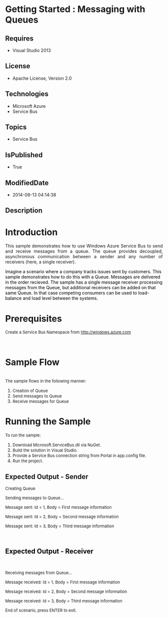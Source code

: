# Getting Started : Messaging with Queues
## Requires
* Visual Studio 2013
## License
* Apache License, Version 2.0
## Technologies
* Microsoft Azure
* Service Bus
## Topics
* Service Bus
## IsPublished
* True
## ModifiedDate
* 2014-08-13 04:14:38
## Description

<h1>Introduction</h1>
<p style="text-align:justify">This sample demonstrates how to use Windows Azure Service Bus to send and receive messages from a queue. The queue provides decoupled, asynchronous communication between a sender and any number of receivers (here, a single receiver).</p>
<p><span style="color:black">Imagine a scenario where a company tracks issues sent by customers. This sample demonstrates how to do this with a&nbsp;Queue. Messages are delivered in the order recieved.
</span><span style="color:black">The sample has a single message receiver processing messages from the Queue, but additional receivers can be added on that same Queue. In that case competing consumers can be used to load-balance and load level between the systems.</span></p>
<h1>Prerequisites</h1>
<p><span style="font-size:small">Create a Service Bus Namespace from <a href="http://windows.azure.com">
http://windows.azure.com</a> </span></p>
<p>&nbsp;</p>
<h1>Sample Flow</h1>
<p><br>
<span style="font-size:small">The sample flows in the following manner:</span></p>
<ol>
<li><span style="font-size:small">Creation of Queue</span> </li><li><span style="font-size:small">Send messages to&nbsp;Queue</span> </li><li><span style="font-size:small">Receive messages for&nbsp;Queue&nbsp;</span>&nbsp;
</li></ol>
<h1>Running the Sample</h1>
<p><span style="font-size:small">To run the sample:</span></p>
<ol>
<li><span style="font-size:small">Download Microsoft.ServiceBus.dll via NuGet.</span>
</li><li><span style="font-size:small">Build the solution in Visual Studio. </span></li><li><span style="font-size:small">Provide a Service Bus connection string from Portal in app.config file.</span>
</li><li><span style="font-size:small">Run the project.</span> </li></ol>
<h2><strong>Expected Output - Sender</strong></h2>
<p><span style="font-size:small">Creating Queue</span></p>
<p><span style="font-size:small">Sending messages to Queue...</span></p>
<p><span style="font-size:small">Message sent: Id = 1, Body = First message information</span></p>
<p><span style="font-size:small">Message sent: Id = 2, Body = Second message information</span></p>
<p><span style="font-size:small">Message sent: Id = 3, Body = Third message information</span></p>
<p>&nbsp;</p>
<h2><strong><span style="color:black">Expected Output - Receiver</span></strong></h2>
<p><span style="font-size:small">&nbsp;</span></p>
<p><span style="font-size:small">Receiving messages from Queue...</span></p>
<p><span style="font-size:small">Message received: Id = 1, Body = First message information</span></p>
<p><span style="font-size:small">Message received: Id = 2, Body = Second message information</span></p>
<p><span style="font-size:small">Message received: Id = 3, Body = Third message information</span></p>
<p><span style="font-size:small">End of scenario, press ENTER to exit.<span style="font-family:Times New Roman; font-size:small">
</span></span></p>
